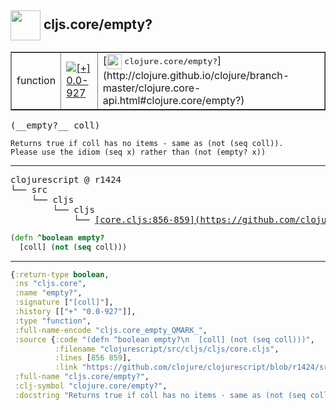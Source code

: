 ## <img width="48px" valign="middle" src="http://i.imgur.com/Hi20huC.png"> cljs.core/empty?

 <table border="1">
<tr>
<td>function</td>
<td><a href="https://github.com/cljsinfo/api-refs/tree/0.0-927"><img valign="middle" alt="[+] 0.0-927" src="https://img.shields.io/badge/+-0.0--927-lightgrey.svg"></a> </td>
<td>
[<img height="24px" valign="middle" src="http://i.imgur.com/1GjPKvB.png"> <samp>clojure.core/empty?</samp>](http://clojure.github.io/clojure/branch-master/clojure.core-api.html#clojure.core/empty?)
</td>
</tr>
</table>

 <samp>
(__empty?__ coll)<br>
</samp>

```
Returns true if coll has no items - same as (not (seq coll)).
Please use the idiom (seq x) rather than (not (empty? x))
```

---

 <pre>
clojurescript @ r1424
└── src
    └── cljs
        └── cljs
            └── <ins>[core.cljs:856-859](https://github.com/clojure/clojurescript/blob/r1424/src/cljs/cljs/core.cljs#L856-L859)</ins>
</pre>

```clj
(defn ^boolean empty?
  [coll] (not (seq coll)))
```


---

```clj
{:return-type boolean,
 :ns "cljs.core",
 :name "empty?",
 :signature ["[coll]"],
 :history [["+" "0.0-927"]],
 :type "function",
 :full-name-encode "cljs.core_empty_QMARK_",
 :source {:code "(defn ^boolean empty?\n  [coll] (not (seq coll)))",
          :filename "clojurescript/src/cljs/cljs/core.cljs",
          :lines [856 859],
          :link "https://github.com/clojure/clojurescript/blob/r1424/src/cljs/cljs/core.cljs#L856-L859"},
 :full-name "cljs.core/empty?",
 :clj-symbol "clojure.core/empty?",
 :docstring "Returns true if coll has no items - same as (not (seq coll)).\nPlease use the idiom (seq x) rather than (not (empty? x))"}

```
